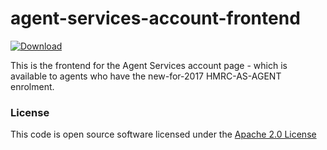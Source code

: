 # agent-services-account-frontend

[ ![Download](https://api.bintray.com/packages/hmrc/releases/agent-services-account-frontend/images/download.svg) ](https://bintray.com/hmrc/releases/agent-services-account-frontend/_latestVersion)

This is the frontend for the Agent Services account page - which is available to agents who have the new-for-2017 HMRC-AS-AGENT enrolment.

### License

This code is open source software licensed under the [Apache 2.0 License]("http://www.apache.org/licenses/LICENSE-2.0.html")
